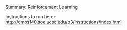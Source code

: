 Summary: Reinforcement Learning

Instructions to run here: http://cmps140.soe.ucsc.edu/p3/instructions/index.html
